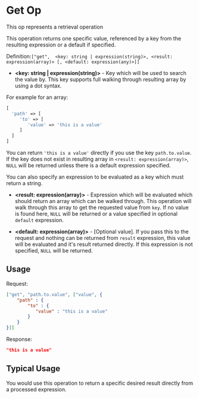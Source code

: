 # Get Op

This op represents a retrieval operation

This operation returns one specific value, referenced by a key from the resulting expression or a default if specified.

Definition:`["get",  <key: string | expression(string)>, <result: expression(array)> [, <default: expression(any)>]]`

* __&lt;key: string | expression(string)&gt;__ - Key which will be used to search the value by. This key supports full
walking through resulting array by using a dot syntax.

For example for an array:
```php
[
  'path' => [
     'to' => [
        'value' => 'this is a value'
     ]
  ]
]
```
You can return `'this is a value'` directly if you use the key `path.to.value`. If the key does not exist in resulting
array in `<result: expression(array)>`, `NULL` will be returned unless there is a default expression specified.

You can also specify an expression to be evaluated as a key which must return a string.

* __&lt;result: expression(array)&gt;__ - Expression which will be evaluated which should return an array which
can be walked through. This operation will walk through this array to get the requested value from `key`. If no
value is found here, `NULL` will be returned or a value specified in optional `default` expression.

* __&lt;default: expression(array)&gt;__ - [Optional value]. If you pass this to the request and nothing can be returned
from `result` expression, this value will be evaluated and it's result returned directly. If this expression is not
specified, `NULL` will be returned.

## Usage


Request:
```json
["get", "path.to.value", ["value", {
    "path" : {
        "to" : {
           "value" : "this is a value"
        }
    }
}]]
```


Response:
```json
"this is a value"
```


## Typical Usage

You would use this operation to return a specific desired result directly from a processed expression.
